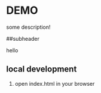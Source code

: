 # DEMO

some description!


##subheader

hello

## local development

1. open index.html in your browser
